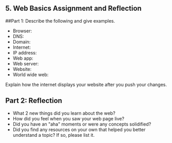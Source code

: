 ## 5. Web Basics Assignment and Reflection

##Part 1: Describe the following and give examples.

- Browser:
- DNS:
- Domain:
- Internet:
- IP address:
- Web app:
- Web server:
- Website:
- World wide web:


Explain how the internet displays your website after you push your changes.

## Part 2: Reflection
- What 2 new things did you learn about the web?
- How did you feel when you saw your web page live?
- Did you have an "aha" moments or were any concepts solidified?
- Did you find any resources on your own that helped you better understand a topic? If so, please list it.

<!-- Add your reflection here. Remove the comment markers -->